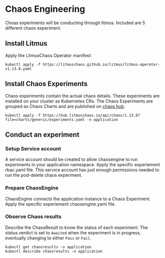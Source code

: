# Chaos Engineering 
Choas experiments will be conducting through litmus. Included are 5 different chaos experiment.

## Install Litmus
Apply the LitmusChaos Operator manifest:

```console
kubectl apply -f https://litmuschaos.github.io/litmus/litmus-operator-v1.13.8.yaml
```

## Install Chaos Experiments
Chaos experiments contain the actual chaos details. These experiments are installed on your cluster as Kubernetes CRs. The Chaos Experiments are grouped as Chaos Charts and are published on [chaos hub](https://hub.litmuschaos.io/).

```console
kubectl apply -f https://hub.litmuschaos.io/api/chaos/1.13.8?file=charts/generic/experiments.yaml -n application
```

## Conduct an experiment

### Setup Service account
A service account should be created to allow chaosengine to run experiments in your application namespace. Apply the specific experiement rbac.yaml file. 
This service account has just enough permissions needed to run the pod-delete chaos experiment.

### Prepare ChaosEngine
ChaosEngine connects the application instance to a Chaos Experiment. Apply the specific experiement chaosengine.yaml file. 

### Observe Chaos results
Describe the ChaosResult to know the status of each experiment. The status.verdict is set to `Awaited` when the experiment is in progress, eventually changing to either `Pass` or `Fail`.

```console
kubectl get chaosresults -n application
kubectl describe chaosresults -n application
```
